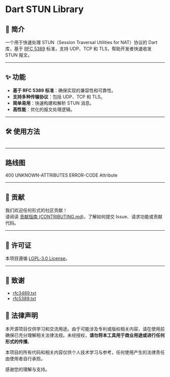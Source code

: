 # Dart STUN Library

## 📖 简介

一个用于快速处理 STUN（Session Traversal Utilities for NAT）协议的 Dart 库，基于 [RFC 5389](rfc5389.txt) 标准，支持 UDP、TCP 和 TLS，帮助开发者快速收发 STUN 报文。

---

## ✨ 功能

- **基于 RFC 5389 标准**：确保实现的兼容性和可靠性。
- **支持多种传输协议**：包括 UDP、TCP 和 TLS。
- **简单易用**：快速构建和解析 STUN 消息。
- **高性能**：优化的报文处理逻辑。

---

## 🛠️ 使用方法

```dart

```

---

## 路线图

400
UNKNOWN-ATTRIBUTES
ERROR-CODE Attribute

---

## 🤝 贡献

我们欢迎任何形式的社区贡献！  
请阅读 [贡献指南 (CONTRIBUTING.md)](CONTRIBUTING.md)，了解如何提交 Issue、请求功能或贡献代码。

---

## 📜 许可证

本项目遵循 [LGPL-3.0 License](LICENSE)。

---

## 🙏 致谢

- [rfc3489.txt](https://datatracker.ietf.org/doc/html/rfc3489)
- [rfc5389.txt](https://datatracker.ietf.org/doc/html/rfc5389)

## 📢 法律声明

本开源项目仅供学习和交流用途。由于可能涉及专利或版权相关内容，请在使用前确保已充分理解相关法律法规。未经授权，**请勿将本工具用于商业用途或进行任何形式的传播**。

本项目的所有代码和相关内容仅供个人技术学习与参考，任何使用产生的法律责任由使用者自行承担。

感谢您的理解与支持。